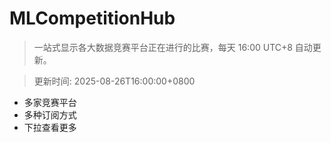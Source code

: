 # MLCompetitionHub

> 一站式显示各大数据竞赛平台正在进行的比赛，每天 16:00 UTC+8 自动更新。
  
> 更新时间: 2025-08-26T16:00:00+0800 

* 多家竞赛平台
* 多种订阅方式
* 下拉查看更多